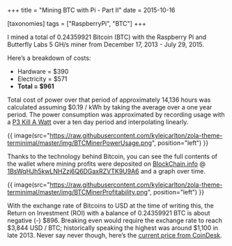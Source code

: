 +++
title = "Mining BTC with Pi - Part II"
date = 2015-10-16

[taxonomies]
tags = ["RaspberryPi", "BTC"]
+++

I mined a total of 0.24359921 Bitcoin (BTC) with the Raspberry Pi and Butterfly Labs 5 GH/s miner from December 17, 2013 - July 29, 2015. 

Here’s a breakdown of costs: 

- Hardware = $390
- Electricity = $571
- **Total = $961**

Total cost of power over that period of approximately 14,136 hours was calculated assuming $0.19 / kWh by taking the average over a one year period. The power consumption was approximated by recording usage with a [P3 Kill A Watt](http://www.p3international.com/products/p4400.html) over a ten day period and interpolating linearly.

<!-- more -->

{{ image(src="https://raw.githubusercontent.com/kylejcarlton/zola-theme-terminimal/master/img/BTCMinerPowerUsage.png", position="left") }}

Thanks to the technology behind Bitcoin, you can see the full contents of the wallet where mining profits were deposited on [BlockChain.info](https://www.blockchain.com/explorer) @ [1BsWqHJh5kwLNHZzj6Q6DGaxRZVTK9U9A6](https://blockchain.info/address/1BsWqHJh5kwLNHZzj6Q6DGaxRZVTK9U9A6) and a graph over time. 

{{ image(src="https://raw.githubusercontent.com/kylejcarlton/zola-theme-terminimal/master/img/BTCMinerProfitability.png", position="left") }}

With the exchange rate of Bitcoins to USD at the time of writing this, the Return on Investment (ROI) with a balance of 0.24359921 BTC is about negative (-) $896. Breaking even would require the exchange rate to reach $3,844 USD / BTC; historically speaking the highest was around $1,100 in late 2013. Never say never though, here’s the [current price from CoinDesk](https://www.coindesk.com/price/bitcoin/).